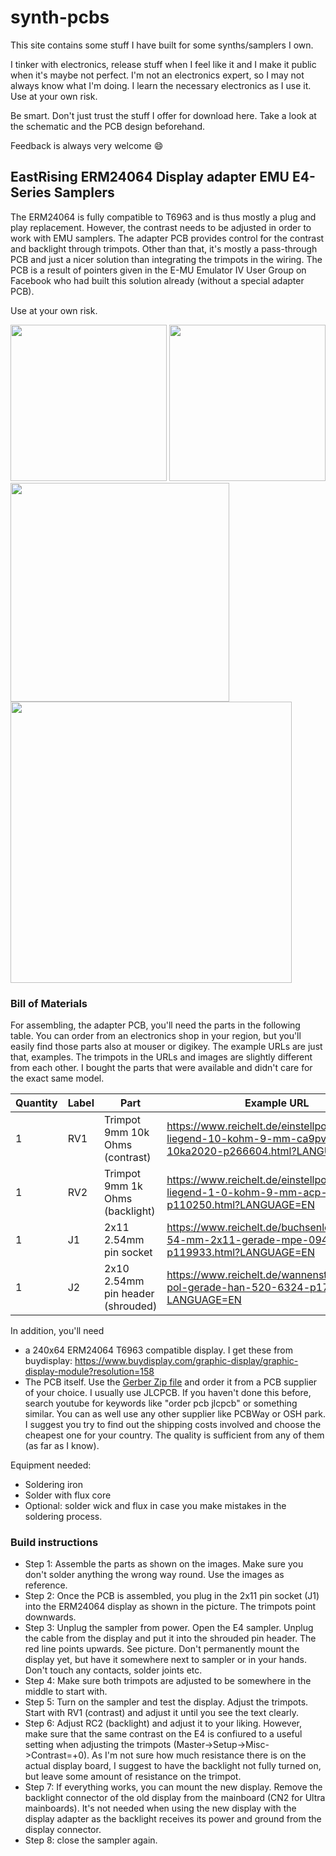 # synth-pcbs
This site contains some stuff I have built for some synths/samplers I own.

I tinker with electronics, release stuff when I feel like it and I make it public when it's maybe not perfect. I'm not an electronics expert, so I may not always know what I'm doing. I learn the necessary electronics as I use it. Use at your own risk.

Be smart. Don't just trust the stuff I offer for download here. Take a look at the schematic and the PCB design beforehand.

Feedback is always very welcome 😄

## EastRising ERM24064 Display adapter EMU E4-Series Samplers

The ERM24064 is fully compatible to T6963 and is thus mostly a plug and play replacement. However, the contrast needs to be adjusted in order to work with EMU samplers. The adapter PCB provides control for the contrast and backlight through trimpots. Other than that, it's mostly a pass-through PCB and just a nicer solution than integrating the trimpots in the wiring. The PCB is a result of pointers given in the E-MU Emulator IV User Group on Facebook who had built this solution already (without a special adapter PCB).

Use at your own risk.

<p float="left">
  <img src="https://user-images.githubusercontent.com/884834/127341468-0918074d-10b2-4ca4-a909-95c9aaf23048.png" width="250">
  <img src="https://user-images.githubusercontent.com/884834/127341538-cb33b2b2-d624-414b-addd-1f36439a2f29.png" width="250">
  <img src="https://user-images.githubusercontent.com/884834/127345071-0c13f12a-3d36-4c66-9a55-e97e7d114562.jpg" width="350">
  <img src="https://user-images.githubusercontent.com/884834/127345339-07a29225-bfab-4588-b0c8-9b17fc1d1aa0.jpg" width="450">
</p>

### Bill of Materials

For assembling, the adapter PCB, you'll need the parts in the following table. You can order from an electronics shop in your region, but you'll easily find those parts also at mouser or digikey. The example URLs are just that, examples. The trimpots in the URLs and images are slightly different from each other. I bought the parts that were available and didn't care for the exact same model.

| Quantity      | Label | Part                                | Example URL |
| ------------- | ------| -------                             | ----------- |
| 1             | RV1   | Trimpot 9mm 10k Ohms (contrast)     | https://www.reichelt.de/einstellpotentiometer-liegend-10-kohm-9-mm-ca9pv10-10ka2020-p266604.html?LANGUAGE=EN |
| 1             | RV2   | Trimpot 9mm 1k Ohms (backlight)     | https://www.reichelt.de/einstellpotentiometer-liegend-1-0-kohm-9-mm-acp-9-l-1k-p110250.html?LANGUAGE=EN |
| 1             | J1    | 2x11 2.54mm pin socket              | https://www.reichelt.de/buchsenleisten-2-54-mm-2x11-gerade-mpe-094-2-022-p119933.html?LANGUAGE=EN |
| 1             | J2    | 2x10 2.54mm pin header (shrouded)   | https://www.reichelt.de/wannenstecker-20-pol-gerade-han-520-6324-p175352.html?LANGUAGE=EN |

In addition, you'll need 
- a 240x64 ERM24064 T6963 compatible display. I get these from buydisplay: https://www.buydisplay.com/graphic-display/graphic-display-module?resolution=158
- The PCB itself. Use the [Gerber Zip file](https://github.com/bzeiss/synth-pcbs/raw/main/emu-iv/ERM24064-adapter/gerber/ERM24064-v1.0.zip) and order it from a PCB supplier of your choice. I usually use JLCPCB. If you haven't done this before, search youtube for keywords like "order pcb jlcpcb" or something similar. You can as well use any other supplier like PCBWay or OSH park. I suggest you try to find out the shipping costs involved and choose the cheapest one for your country. The quality is sufficient from any of them (as far as I know).

Equipment needed:
- Soldering iron
- Solder with flux core
- Optional: solder wick and flux in case you make mistakes in the soldering process.

### Build instructions
- Step 1: Assemble the parts as shown on the images. Make sure you don't solder anything the wrong way round. Use the images as reference.
- Step 2: Once the PCB is assembled, you plug in the 2x11 pin socket (J1) into the ERM24064 display as shown in the picture. The trimpots point downwards.
- Step 3: Unplug the sampler from power. Open the E4 sampler. Unplug the cable from the display and put it into the shrouded pin header. The red line points upwards. See picture. Don't permanently mount the display yet, but have it somewhere next to sampler or in your hands. Don't touch any contacts, solder joints etc.
- Step 4: Make sure both trimpots are adjusted to be somewhere in the middle to start with.
- Step 5: Turn on the sampler and test the display. Adjust the trimpots. Start with RV1 (contrast) and adjust it until you see the text clearly.
- Step 6: Adjust RC2 (backlight) and adjust it to your liking. However, make sure that the same contrast on the E4 is confiured to a useful setting when adjusting the trimpots (Master->Setup->Misc->Contrast=+0). As I'm not sure how much resistance there is on the actual display board, I suggest to have the backlight not fully turned on, but leave some amount of resistance on the trimpot.
- Step 7: If everything works, you can mount the new display. Remove the backlight connector of the old display from the mainboard (CN2 for Ultra mainboards). It's not needed when using the new display with the display adapter as the backlight receives its power and ground from the display connector. 
- Step 8: close the sampler again.

